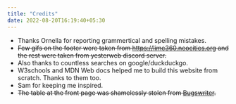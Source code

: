 ```yaml
---
title: "Credits"
date: 2022-08-20T16:19:40+05:30
---
```

- Thanks Ornella for reporting grammertical and spelling mistakes.
- ~~Few gifs on the footer were taken from https://lime360.neocities.org and the rest were taken from yesterweb discord server.~~
- Also thanks to countless searches on google/duckduckgo.
- W3schools and MDN Web docs helped me to build this website from scratch. Thanks to them too.
- Sam for keeping me inspired.
- ~~The table at the front page was shamelessly stolen from [Bugswriter](https://bugswriter.com).~~

